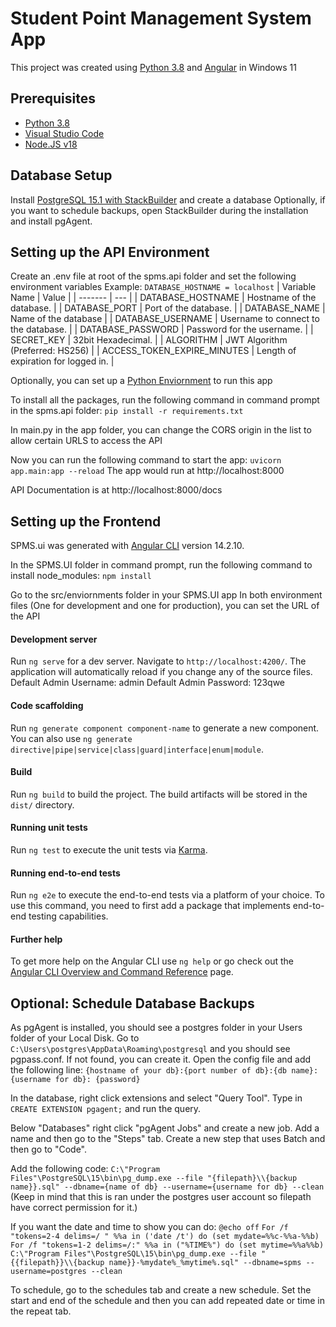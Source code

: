 # Student Point Management System App

This project was created using [Python 3.8](https://docs.python.org/3.8/) and [Angular](https://angular.io/) in Windows 11

## Prerequisites

- [Python 3.8](https://www.python.org/downloads/)
- [Visual Studio Code](https://code.visualstudio.com/download)
- [Node.JS v18](https://nodejs.org/en/download/)

## Database Setup

Install [PostgreSQL 15.1 with StackBuilder](https://www.enterprisedb.com/downloads/postgres-postgresql-downloads) and create a database
Optionally, if you want to schedule backups, open StackBuilder during the installation and install pgAgent.

## Setting up the API Environment
Create an .env file at root of the spms.api folder and set the following environment variables
Example:
`DATABASE_HOSTNAME = localhost`
| Variable Name | Value  |
| ------- | --- |
| DATABASE_HOSTNAME | Hostname of the database. |
| DATABASE_PORT | Port of the database. |
| DATABASE_NAME | Name of the database |
| DATABASE_USERNAME | Username to connect to the database. |
| DATABASE_PASSWORD | Password for the username. |
| SECRET_KEY | 32bit Hexadecimal. |
| ALGORITHM | JWT Algorithm (Preferred: HS256) |
| ACCESS_TOKEN_EXPIRE_MINUTES | Length of expiration for logged in. |

Optionally, you can set up a [Python Enviornment](https://packaging.python.org/en/latest/guides/installing-using-pip-and-virtual-environments/) to run this app

To install all the packages, run the following command in command prompt in the spms.api folder:
`pip install -r requirements.txt`

In main.py in the app folder, you can change the CORS origin in the list to allow certain URLS to access the API

Now you can run the following command to start the app:
`uvicorn app.main:app --reload`
The app would run at http://localhost:8000

API Documentation is at http://localhost:8000/docs

## Setting up the Frontend
SPMS.ui was generated with [Angular CLI](https://github.com/angular/angular-cli) version 14.2.10.

In the SPMS.UI folder in command prompt, run the following command to install node_modules:
`npm install`

Go to the src/enviornments folder in your SPMS.UI app
In both environment files (One for development and one for production), you can set the URL of the API

#### Development server

Run `ng serve` for a dev server. Navigate to `http://localhost:4200/`. The application will automatically reload if you change any of the source files.
Default Admin Username: admin
Default Admin Password: 123qwe

#### Code scaffolding

Run `ng generate component component-name` to generate a new component. You can also use `ng generate directive|pipe|service|class|guard|interface|enum|module`.

#### Build

Run `ng build` to build the project. The build artifacts will be stored in the `dist/` directory.

#### Running unit tests

Run `ng test` to execute the unit tests via [Karma](https://karma-runner.github.io).

#### Running end-to-end tests

Run `ng e2e` to execute the end-to-end tests via a platform of your choice. To use this command, you need to first add a package that implements end-to-end testing capabilities.

#### Further help

To get more help on the Angular CLI use `ng help` or go check out the [Angular CLI Overview and Command Reference](https://angular.io/cli) page.


## Optional: Schedule Database Backups
As pgAgent is installed, you should see a postgres folder in your Users folder of your Local Disk.
Go to `C:\Users\postgres\AppData\Roaming\postgresql` and you should see pgpass.conf. If not found, you can create it.
Open the config file and add the following line: 
`{hostname of your db}:{port number of db}:{db name}:{username for db}: {password}`

In the database, right click extensions and select "Query Tool".
Type in `CREATE EXTENSION pgagent;` and run the query.

Below "Databases" right click "pgAgent Jobs" and create a new job.
Add a name and then go to the "Steps" tab.
Create a new step that uses Batch and then go to "Code".

Add the following code:
`C:\"Program Files"\PostgreSQL\15\bin\pg_dump.exe --file "{filepath}\\{backup name}}.sql" --dbname={name of db} --username={username for db} --clean`
(Keep in mind that this is ran under the postgres user account so filepath have correct permission for it.)

If you want the date and time to show you can do:
`@echo off`
`For /f "tokens=2-4 delims=/ " %%a in ('date /t') do (set mydate=%%c-%%a-%%b)`
`For /f "tokens=1-2 delims=/:" %%a in ("%TIME%") do (set mytime=%%a%%b)`
`C:\"Program Files"\PostgreSQL\15\bin\pg_dump.exe --file "{{filepath}}\\{backup name}}-%mydate%_%mytime%.sql" --dbname=spms --username=postgres --clean`

To schedule, go to the schedules tab and create a new schedule.
Set the start and end of the schedule and then you can add repeated date or time in the repeat tab.
